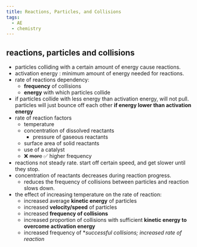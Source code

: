 ```yaml
---
title: Reactions, Particles, and Collisions
tags:
  - AE
  - chemistry
---
```

## reactions, particles and collisions

- particles colliding with a certain amount of energy cause reactions.
- activation energy : minimum amount of energy needed for reactions.
- rate of reactions dependency:
  - **frequency** of collisions
  - **energy** with which particles collide
- if particles collide with less energy than activation energy, will not pull. particles will just bounce off each other **if energy lower than activation energy**
- rate of reaction factors
  - temperature
  - concentration of dissolved reactants
    - pressure of gaseous reactants
  - surface area of solid reactants
  - use of a catalyst
  - ❌ ~~more~~ ✅ higher frequency
- reactions not steady rate. start off certain speed, and get slower until they stop.
- concentration of reactants decreases during reaction progress.
  - reduces the frequency of collisions between particles and reaction slows down.
- the effect of increasing temperature on the rate of reaction:
  - increased average **kinetic energy** of particles
  - increased **velocity/speed** of particles
  - increased **frequency of collisions**
  - increased proportion of collisions with sufficient **kinetic energy to overcome activation energy**
  - increased frequency of \*_successful collisions; increased rate of reaction_

